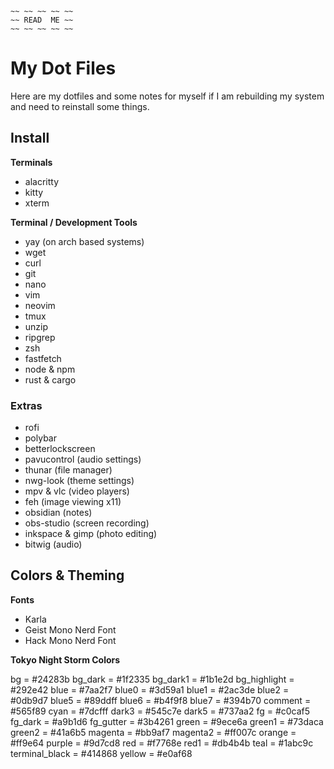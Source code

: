 ```
~~ ~~ ~~ ~~ ~~
~~ READ  ME ~~
~~ ~~ ~~ ~~ ~~
```

# My Dot Files

Here are my dotfiles and some notes for myself if I am rebuilding my system and need to reinstall some things.

## Install

**Terminals**

- alacritty
- kitty
- xterm

**Terminal / Development Tools**

- yay (on arch based systems)
- wget
- curl
- git
- nano
- vim
- neovim
- tmux
- unzip
- ripgrep
- zsh
- fastfetch
- node & npm
- rust & cargo

### Extras

- rofi
- polybar
- betterlockscreen
- pavucontrol (audio settings)
- thunar (file manager)
- nwg-look (theme settings)
- mpv & vlc (video players)
- feh (image viewing x11)
- obsidian (notes)
- obs-studio (screen recording)
- inkspace & gimp (photo editing)
- bitwig (audio)

## Colors & Theming

**Fonts**

- Karla
- Geist Mono Nerd Font
- Hack Mono Nerd Font

**Tokyo Night Storm Colors**

bg = #24283b
bg_dark = #1f2335
bg_dark1 = #1b1e2d
bg_highlight = #292e42
blue = #7aa2f7
blue0 = #3d59a1
blue1 = #2ac3de
blue2 = #0db9d7
blue5 = #89ddff
blue6 = #b4f9f8
blue7 = #394b70
comment = #565f89
cyan = #7dcfff
dark3 = #545c7e
dark5 = #737aa2
fg = #c0caf5
fg_dark = #a9b1d6
fg_gutter = #3b4261
green = #9ece6a
green1 = #73daca
green2 = #41a6b5
magenta = #bb9af7
magenta2 = #ff007c
orange = #ff9e64
purple = #9d7cd8
red = #f7768e
red1 = #db4b4b
teal = #1abc9c
terminal_black = #414868
yellow = #e0af68
